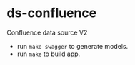 # ds-confluence
Confluence data source V2

- run `make swagger` to generate models.
- run `make` to build app.
